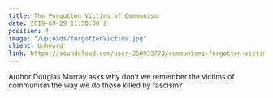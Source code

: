```yaml
---
title: The Forgotten Victims of Communism
date: 2019-09-29 11:50:00 Z
position: 4
image: "/uploads/forgottenVictims.jpg"
client: Unheard
link: https://soundcloud.com/user-350933778/communisms-forgotten-victims
---
```


Author Douglas Murray asks why don’t we remember the victims of communism the way we do those killed by fascism?